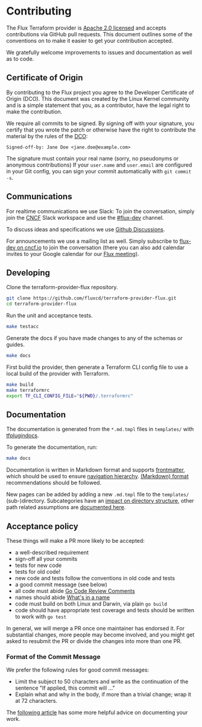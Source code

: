 # Contributing

The Flux Terraform provider is [Apache 2.0
licensed](https://github.com/fluxcd/flux2/blob/main/LICENSE) and
accepts contributions via GitHub pull requests. This document outlines
some of the conventions on to make it easier to get your contribution
accepted.

We gratefully welcome improvements to issues and documentation as well as to
code.

## Certificate of Origin

By contributing to the Flux project you agree to the Developer Certificate of
Origin (DCO). This document was created by the Linux Kernel community and is a
simple statement that you, as a contributor, have the legal right to make the
contribution.

We require all commits to be signed. By signing off with your signature, you
certify that you wrote the patch or otherwise have the right to contribute the
material by the rules of the [DCO](DCO):

`Signed-off-by: Jane Doe <jane.doe@example.com>`

The signature must contain your real name
(sorry, no pseudonyms or anonymous contributions)
If your `user.name` and `user.email` are configured in your Git config,
you can sign your commit automatically with `git commit -s`.

## Communications

For realtime communications we use Slack: To join the conversation, simply
join the [CNCF](https://slack.cncf.io/) Slack workspace and use the
[#flux-dev](https://cloud-native.slack.com/messages/flux-dev/) channel.

To discuss ideas and specifications we use [Github
Discussions](https://github.com/fluxcd/flux2/discussions).

For announcements we use a mailing list as well. Simply subscribe to
[flux-dev on cncf.io](https://lists.cncf.io/g/cncf-flux-dev)
to join the conversation (there you can also add calendar invites
to your Google calendar for our [Flux
meeting](https://docs.google.com/document/d/1l_M0om0qUEN_NNiGgpqJ2tvsF2iioHkaARDeh6b70B0/view)).

## Developing

Clone the terraform-provider-flux repository.

```sh
git clone https://github.com/fluxcd/terraform-provider-flux.git
cd terraform-provider-flux
```

Run the unit and acceptance tests.

```bash
make testacc
```

Generate the docs if you have made changes to any of the schemas or guides.

```sh
make docs
```

First build the provider, then generate a Terraform CLI config file to use a local build of the provider with Terraform.

```sh
make build
make terraformrc
export TF_CLI_CONFIG_FILE="${PWD}/.terraformrc"
```


## Documentation

The documentation is generated from the `*.md.tmpl` files in `templates/` with
[tfplugindocs](https://github.com/hashicorp/terraform-plugin-docs).

To generate the documentation, run:

```sh
make docs
```

Documentation is written in Markdown format and supports
[frontmatter](https://www.terraform.io/docs/registry/providers/docs.html#yaml-frontmatter),
which should be used to ensure [navigation hierarchy](https://www.terraform.io/docs/registry/providers/docs.html#navigation-hierarchy).
[(Markdown) format](https://www.terraform.io/docs/registry/providers/docs.html#format)
recommendations should be followed.

New pages can be added by adding a new `.md.tmpl` file to the
`templates/` (sub-)directory. Subcategories have an [impact on
directory structure](https://www.terraform.io/docs/registry/providers/docs.html#guides-subcategories),
other path related assumptions are [documented here](https://github.com/hashicorp/terraform-plugin-docs#conventional-paths).

## Acceptance policy

These things will make a PR more likely to be accepted:

- a well-described requirement
- sign-off all your commits
- tests for new code
- tests for old code!
- new code and tests follow the conventions in old code and tests
- a good commit message (see below)
- all code must abide [Go Code Review Comments](https://github.com/golang/go/wiki/CodeReviewComments)
- names should abide [What's in a name](https://talks.golang.org/2014/names.slide#1)
- code must build on both Linux and Darwin, via plain `go build`
- code should have appropriate test coverage and tests should be written
  to work with `go test`

In general, we will merge a PR once one maintainer has endorsed it.
For substantial changes, more people may become involved, and you might
get asked to resubmit the PR or divide the changes into more than one PR.

### Format of the Commit Message

We prefer the following rules for good commit messages:

- Limit the subject to 50 characters and write as the continuation
  of the sentence "If applied, this commit will ..."
- Explain what and why in the body, if more than a trivial change;
  wrap it at 72 characters.

The [following article](https://chris.beams.io/posts/git-commit/#seven-rules)
has some more helpful advice on documenting your work.
